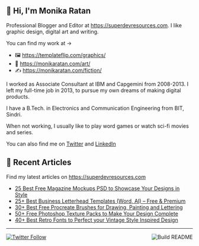 ## 👋 Hi, I'm Monika Ratan

Professional Blogger and Editor at https://superdevresources.com. I like graphic design, digital art and writing.

You can find my work at → 
- 🖼 https://templateflip.com/graphics/
- 🎨 https://monikaratan.com/art/
- ✍ https://monikaratan.com/fiction/

I worked as Associate Consultant at IBM and Capgemini from 2008-2013. I left my full-time job in 2013, to pursue my own dreams of making digital products.

I have a B.Tech. in Electronics and Communication Engineering from BIT, Sindri.

When not working, I usually like to play word games or watch sci-fi movies and series.

You can also find me on [Twitter](https://twitter.com/monikaratan) and [LinkedIn](https://www.linkedin.com/in/monika-ratan-66207531)


## 📝 Recent Articles

Find my latest articles on https://superdevresources.com

<!-- FEED-START -->
- [25 Best Free Magazine Mockups PSD to Showcase Your Designs in Style](https://superdevresources.com/magazine-mockups-free/)
- [25+ Best Business Letterhead Templates (Word, AI) – Free & Premium](https://superdevresources.com/business-letterhead-templates/)
- [30+ Best Free Procreate Brushes for Drawing, Painting and Lettering](https://superdevresources.com/procreate-brushes-free/)
- [50+ Free Photoshop Texture Packs to Make Your Design Complete](https://superdevresources.com/free-photoshop-textures/)
- [40+ Best Retro Fonts to Perfect your Vintage Style Inspired Design](https://superdevresources.com/vintage-retro-fonts/)
<!-- FEED-END -->

---
[![Twitter Follow](https://img.shields.io/twitter/follow/monikaratan?label=Follow&style=social)](https://twitter.com/monikaratan) <a href="https://github.com/monikaratan/monikaratan/actions"><img src="https://github.com/monikaratan/monikaratan/workflows/Build%20README/badge.svg?branch=main" align="right" alt="Build README"></a>